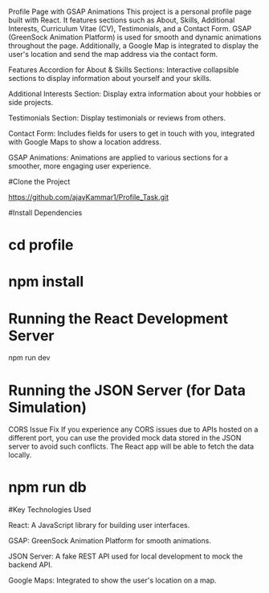 Profile Page with GSAP Animations
This project is a personal profile page built with React. It features sections such as About, Skills, Additional Interests, Curriculum Vitae (CV), Testimonials, and a Contact Form. GSAP (GreenSock Animation Platform) is used for smooth and dynamic animations throughout the page. Additionally, a Google Map is integrated to display the user's location and send the map address via the contact form.

Features
Accordion for About & Skills Sections: Interactive collapsible sections to display information about yourself and your skills.

Additional Interests Section: Display extra information about your hobbies or side projects.

Testimonials Section: Display testimonials or reviews from others.

Contact Form: Includes fields for users to get in touch with you, integrated with Google Maps to show a location address.

GSAP Animations: Animations are applied to various sections for a smoother, more engaging user experience.

#Clone the Project

https://github.com/ajayKammar1/Profile_Task.git

#Install Dependencies

# cd profile

# npm install

# Running the React Development Server

npm run dev

# Running the JSON Server (for Data Simulation)

CORS Issue Fix
If you experience any CORS issues due to APIs hosted on a different port,
you can use the provided mock data stored in the JSON server to avoid such
conflicts. The React app will be able to fetch the data locally.

# npm run db

#Key Technologies Used

React: A JavaScript library for building user interfaces.

GSAP: GreenSock Animation Platform for smooth animations.

JSON Server: A fake REST API used for local development to mock the backend API.

Google Maps: Integrated to show the user's location on a map.

